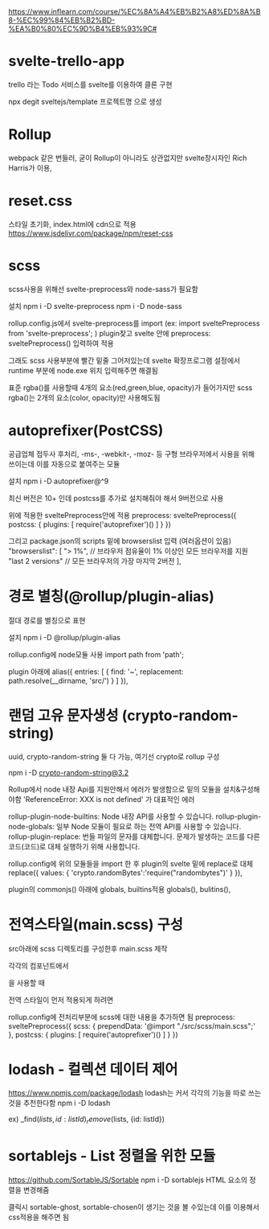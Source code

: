 https://www.inflearn.com/course/%EC%8A%A4%EB%B2%A8%ED%8A%B8-%EC%99%84%EB%B2%BD-%EA%B0%80%EC%9D%B4%EB%93%9C#

# svelte-trello-app
trello 라는 Todo 서비스를 svelte를 이용하여 클론 구현

npx degit sveltejs/template 프로젝트명 으로 생성

# Rollup 
webpack 같은 번들러,
굳이 Rollup이 아니라도 상관없지만 svelte창시자인 Rich Harris가 이용,

# reset.css
스타일 초기화, index.html에 cdn으로 적용
https://www.jsdelivr.com/package/npm/reset-css

# scss
scss사용을 위해선 svelte-preprocess와 node-sass가 필요함

설치
npm i -D svelte-preprocess
npm i -D node-sass

rollup.config.js에서 
svelte-preprocess를 import (ex: import sveltePreprocess from 'svelte-preprocess'; )
plugin찾고 svelte 안에 preprocess: sveltePreprocess() 입력하여 적용

그래도 scss 사용부분에 빨간 밑줄 그어저있는데 
svelte 확장프로그램 설정에서 runtime 부분에 node.exe 위치 입력해주면 해결됨

표준 rgba()를 사용할때 4개의 요소(red,green,blue, opacity)가 들어가지만
scss rgba()는 2개의 요소(color, opacity)만 사용해도됨


# autoprefixer(PostCSS)
공급업체 접두사 후처리, 
-ms-, -webkit-, -moz- 등 구형 브라우저에서 사용을 위해 쓰이는데
이를 자동으로 붙여주는 모듈

설치
npm i -D autoprefixer@^9

최신 버전은 10+ 인데 postcss를 추가로 설치해줘야 해서 9버전으로 사용

위에 적용한 sveltePreprocess안에 적용
preprocess: sveltePreprocess({
	postcss: {
		plugins: [
    		require('autoprefixer')()
		]
	}
})

그리고 package.json의 scripts 밑에 browserslist 입력 (여러옵션이 있음)
"browserslist": [
   "> 1%", // 브라우저 점유율이 1% 이상인 모든 브라우저를 지원
   "last 2 versions" // 모든 브라우저의 가장 마지막 2버전
],


# 경로 별칭(@rollup/plugin-alias)
절대 경로를 별칭으로 표현

설치
npm i -D @rollup/plugin-alias

rollup.config에 node모듈 사용
import path from 'path';

plugin 아래에 
alias({
	entries: [
		{
			find: '~',
			replacement: path.resolve(__dirname, 'src/')
		}
	]
}),

# 랜덤 고유 문자생성 (crypto-random-string)
uuid, crypto-random-string 둘 다 가능, 여기선 crypto로 rollup 구성

npm i -D crypto-random-string@3.2

Rollup에서 node 내장 Api를 지원안해서 에러가 발생함으로 밑의 모듈을 설치&구성해야함
'ReferenceError: XXX is not defined' 가 대표적인 에러

rollup-plugin-node-builtins: Node 내장 API를 사용할 수 있습니다.
rollup-plugin-node-globals: 일부 Node 모듈이 필요로 하는 전역 API를 사용할 수 있습니다.
rollup-plugin-replace: 번들 파일의 문자를 대체합니다. 문제가 발생하는 코드를 다른 코드(코드)로 대체 실행하기 위해 사용합니다.

rollup.config에 위의 모듈들을 import 한 후 
plugin의 svelte 밑에 replace로 대체
replace({
	values: {
		'crypto.randomBytes':'require("randombytes")'
	}
}),

plugin의 commonjs() 아래에 globals, builtins적용
globals(),
bulitins(),


# 전역스타일(main.scss) 구성
src아래에 scss 디렉토리를 구성한후 main.scss 제작

각각의 컴포넌트에서 
<!-- <style lang="scss> --> 을 사용할 때
전역 스타일이 먼저 적용되게 하려면 

rollup.config에 전처리부분에 scss에 대한 내용을 추가하면 됨
preprocess: sveltePreprocess({
	scss: {
		prependData: '@import "./src/scss/main.scss";'
	},
	postcss: {
		plugins: [
			require('autoprefixer')()
		]
	}
})


# lodash - 컬렉션 데이터 제어 
https://www.npmjs.com/package/lodash
lodash는 커서 각각의 기능을 따로 쓰는 것을 추천한다함
npm i -D lodash 

ex)
_find($lists, { id: listId })
_remove($lists, {id: listId})

# sortablejs - List 정렬을 위한 모듈
https://github.com/SortableJS/Sortable
npm i -D sortablejs
HTML 요소의 정렬을 변경해줌

클릭시 sortable-ghost, sortable-chosen이 생기는 것을 볼 수있는데 
이를 이용해서 css적용을 해주면 됨